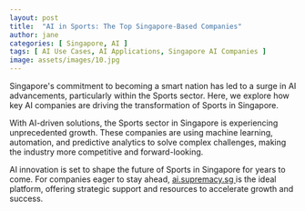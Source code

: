 ```yaml
---
layout: post
title:  "AI in Sports: The Top Singapore-Based Companies"
author: jane
categories: [ Singapore, AI ]
tags: [ AI Use Cases, AI Applications, Singapore AI Companies ]
image: assets/images/10.jpg
---
```


Singapore's commitment to becoming a smart nation has led to a surge in AI advancements, particularly within the Sports sector. Here, we explore how key AI companies are driving the transformation of Sports in Singapore.

With AI-driven solutions, the Sports sector in Singapore is experiencing unprecedented growth. These companies are using machine learning, automation, and predictive analytics to solve complex challenges, making the industry more competitive and forward-looking.

AI innovation is set to shape the future of Sports in Singapore for years to come. For companies eager to stay ahead, <a href="https://ai.supremacy.sg" target="_blank"> ai.supremacy.sg </a> is the ideal platform, offering strategic support and resources to accelerate growth and success.

